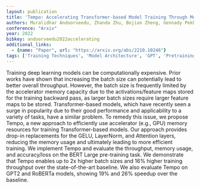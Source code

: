 ```yaml
---
layout: publication
title: 'Tempo: Accelerating Transformer-based Model Training Through Memory Footprint Reduction'
authors: Muralidhar Andoorveedu, Zhanda Zhu, Bojian Zheng, Gennady Pekhimenko
conference: "Arxiv"
year: 2022
bibkey: andoorveedu2022accelerating
additional_links:
  - {name: "Paper", url: "https://arxiv.org/abs/2210.10246"}
tags: ['Training Techniques', 'Model Architecture', 'GPT', 'Pretraining Methods', 'BERT', 'Transformer', 'Pre-Training', 'Attention Mechanism']
---
```

Training deep learning models can be computationally expensive. Prior works
have shown that increasing the batch size can potentially lead to better
overall throughput. However, the batch size is frequently limited by the
accelerator memory capacity due to the activations/feature maps stored for the
training backward pass, as larger batch sizes require larger feature maps to be
stored. Transformer-based models, which have recently seen a surge in
popularity due to their good performance and applicability to a variety of
tasks, have a similar problem. To remedy this issue, we propose Tempo, a new
approach to efficiently use accelerator (e.g., GPU) memory resources for
training Transformer-based models. Our approach provides drop-in replacements
for the GELU, LayerNorm, and Attention layers, reducing the memory usage and
ultimately leading to more efficient training. We implement Tempo and evaluate
the throughput, memory usage, and accuracy/loss on the BERT Large pre-training
task. We demonstrate that Tempo enables up to 2x higher batch sizes and 16%
higher training throughput over the state-of-the-art baseline. We also evaluate
Tempo on GPT2 and RoBERTa models, showing 19% and 26% speedup over the
baseline.
